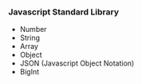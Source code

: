 ### Javascript Standard Library

- Number
- String
- Array
- Object
- JSON (Javascript Object Notation)
- BigInt